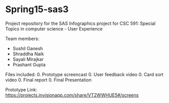 # Spring15-sas3
Project repository for the SAS Infographics project for CSC 591: Special Topics in computer science - User Experience

Team members: 
* Sushil Ganesh
* Shraddha Naik
* Sayali Mirajkar
* Prashant Gupta

Files included:
0. Prototype screencast
0. User feedback video
0. Card sort video
0. Final report
0. Final Presentation

Prototype Link: https://projects.invisionapp.com/share/VT2WWHUE5#/screens
